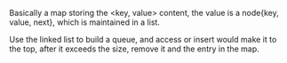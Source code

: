 
Basically a map storing the <key, value> content, the value is a node{key, value, next}, which is maintained in a list.   

Use the linked list to build a queue, and access or insert would make it to the top, after it exceeds the size, remove it and the entry in the map.  

 